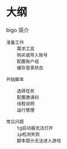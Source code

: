 # 大纲

bigo 简介

```
准备工作
	需求工具
	购买或导入账号
	配置账户组
	缓存登录状态
	
开始脚本
	
	选择任务
	配置邀请码
	线程说明
	运行管理
	
常见问题
	tg启动器无法打开
	ip检测失败
	脚本提示无法进入游戏
	
```
